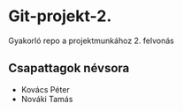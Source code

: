 # Git-projekt-2.
Gyakorló repo a projektmunkához 2. felvonás

## Csapattagok névsora
- Kovács Péter
- Nováki Tamás